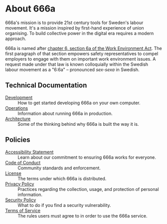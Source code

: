 # About 666a

666a's mission is to provide 21st century tools for Sweden's labour movement. It's a mission inspired by first-hand experience of union organising. To build collective power in the digital era requires a modern approach.

666a is named after [chapter 6, section 6a of the Work Environment Act](/chapter-6-section-6a-of-aml-v2014:659-in-english). The first paragraph of that section empowers safety representatives to compel employers to engage with them on important work environment issues. A request made under that law is known colloquially within the Swedish labour movement as a "6:6a" – pronounced <em lang="sv">sex-sexa</em> in Swedish.

## Technical Documentation

<dl class="flex flex-col">

  <dt>
    <a href="https://666a.se/development" class="text-blue-700">
      Development
    </a>
  </dt>
  <dd>
    How to get started developing 666a on your own computer.
  </dd>

  <dt class="mt-4">
    <a href="https://666a.se/operations" class="text-blue-700">
      Operations
    </a>
  </dt>
  <dd>
    Information about running 666a in production.
  </dd>

  <dt class="mt-4">
    <a href="https://666a.se/architecture" class="text-blue-700">
      Architecture
    </a>
  </dt>
  <dd>
    Some of the thinking behind why 666a is built the way it is.
  </dd>

</dl>

## Policies

<dl class="flex flex-col">

  <dt>
    <a href="https://666a.se/accessibility" class="text-blue-700">
      Accessibility Statement
    </a>
  </dt>
  <dd>
    Learn about our commitment to ensuring 666a works for everyone.
  </dd>

  <dt class="mt-4">
    <a href="https://666a.se/conduct" class="text-blue-700">
      Code of Conduct
    </a>
  </dt>
  <dd>
    Community standards and enforcement.
  </dd>

  <dt class="mt-4">
    <a href="https://666a.se/license" class="text-blue-700">
      License
    </a>
  </dt>
  <dd>
    The terms under which 666a is distributed.
  </dd>

  <dt class="mt-4">
    <a href="https://666a.se/privacy" class="text-blue-700">
      Privacy Policy
    </a>
  </dt>
  <dd>
    Practices regarding the collection, usage, and protection of personal information.
  </dd>

  <dt class="mt-4">
    <a href="https://666a.se/security" class="text-blue-700">
      Security Policy
    </a>
  </dt>
  <dd>
    What to do if you find a security vulnerability.
  </dd>

  <dt class="mt-4">
    <a href="https://666a.se/terms" class="text-blue-700">
      Terms of Service
    </a>
  </dt>
  <dd>
    The rules users must agree to in order to use the 666a service.
  </dd>

</dl>